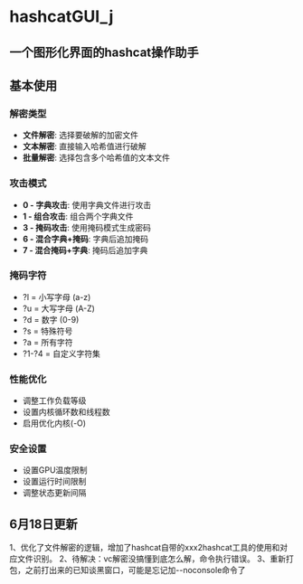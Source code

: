 # hashcatGUI_j
## 一个图形化界面的hashcat操作助手

## 基本使用

### 解密类型
- **文件解密**: 选择要破解的加密文件
- **文本解密**: 直接输入哈希值进行破解
- **批量解密**: 选择包含多个哈希值的文本文件

### 攻击模式
- **0 - 字典攻击**: 使用字典文件进行攻击
- **1 - 组合攻击**: 组合两个字典文件
- **3 - 掩码攻击**: 使用掩码模式生成密码
- **6 - 混合字典+掩码**: 字典后追加掩码
- **7 - 混合掩码+字典**: 掩码后追加字典

### 掩码字符
- ?l = 小写字母 (a-z)
- ?u = 大写字母 (A-Z)
- ?d = 数字 (0-9)
- ?s = 特殊符号
- ?a = 所有字符
- ?1-?4 = 自定义字符集

### 性能优化
- 调整工作负载等级
- 设置内核循环数和线程数
- 启用优化内核(-O)

### 安全设置
- 设置GPU温度限制
- 设置运行时间限制
- 调整状态更新间隔

## 6月18日更新
1、优化了文件解密的逻辑，增加了hashcat自带的xxx2hashcat工具的使用和对应文件识别。
2、待解决：vc解密没搞懂到底怎么解，命令执行错误。
3、重新打包，之前打出来的已知谈黑窗口，可能是忘记加--noconsole命令了
